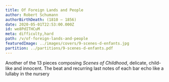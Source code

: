 ```yaml
---
title: Of Foreign Lands and People
author: Robert Schumann
authorBirthDeath: (1810 – 1856)
date: 2020-05-01T22:53:00.000Z
id: we8PdITHCuM
meta: difficulty,hard
path: /v/of-foreign-lands-and-people
featuredImage: ../images/covers/9-scenes-d-enfants.jpg
partition: ../partitions/9-scenes-d-enfants.pdf
---
```

Another of the 13 pieces composing *Scenes of Childhood*, delicate, child-like and innocent. The beat and recurring last notes of each bar echo like a lullaby in the nursery